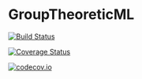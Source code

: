 # GroupTheoreticML

[![Build Status](https://travis-ci.org/nchaudhr/GroupTheoreticML.jl.svg?branch=master)](https://travis-ci.org/nchaudhr/GroupTheoreticML.jl)

[![Coverage Status](https://coveralls.io/repos/nchaudhr/GroupTheoreticML.jl/badge.svg?branch=master&service=github)](https://coveralls.io/github/nchaudhr/GroupTheoreticML.jl?branch=master)

[![codecov.io](http://codecov.io/github/nchaudhr/GroupTheoreticML.jl/coverage.svg?branch=master)](http://codecov.io/github/nchaudhr/GroupTheoreticML.jl?branch=master)
